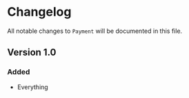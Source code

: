# Changelog

All notable changes to `Payment` will be documented in this file.

## Version 1.0

### Added
- Everything

